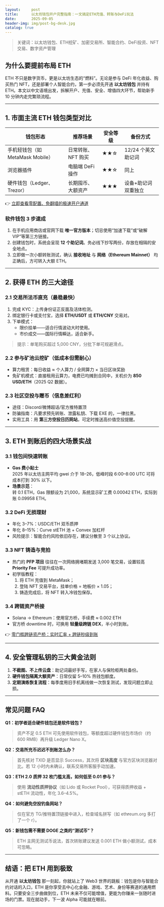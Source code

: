 ```yaml
---
layout:     post
title:      以太坊钱包开户完整指南：一文搞定ETH充值、转账与DeFi玩法
date:       2025-09-05
header-img: img/post-bg-desk.jpg
catalog: true
---
```


> 关键词：以太坊钱包、ETH挖矿、加密交易所、智能合约、DeFi投资、NFT交易、数字资产管理

## 为什么要提前布局 ETH

ETH 不只是数字货币，更是以太坊生态的“燃料”。无论是参与 DeFi 年化收益、购买热门 NFT，还是部署个人智能合约，第一步必须先开通 **以太坊钱包** 并持有 ETH。本文以中文语境出发，拆解开户、充值、安全、增值四大环节，帮助新手 10 分钟内走完繁琐流程。

---

## 1. 市面主流 ETH 钱包类型对比

| 钱包形态 | 推荐场景 | 安全等级 | 备份方式 |
|---|---|---|---|
| 手机轻钱包（如 MetaMask Mobile） | 日常转账、NFT 购买 | ★★☆ | 12/24 个英文助记词 |
| 浏览器插件 | 电脑端 DeFi 操作 | ★★☆ | 同上 |
| 硬件钱包（Ledger、Trezor） | 长期囤币、大额资产 | ★★★ | 设备+助记词双重独立 |

👉 [立即查看零配置、免翻墙的极速开户通道](https://okxdog.com/)

### 软件钱包 3 步速成

1. 在手机应用商店或官网下载 **唯一官方版本**；切忌使用“加速下载”或“破解 VIP”等第三方链接。
2. 创建钱包时，系统会呈现 **12 个助记词**。务必线下抄写两份，存放在相隔的安全地点。
3. 立即做一次小额转账测试，确认 **接收地址** 与 **网络（Ethereum Mainnet）** 均正确后，方可转入大额 ETH。

---

## 2. 获得 ETH 的三大途径

### 2.1 交易所法币直充（最稳最快）

1. 完成 KYC：上传身份证正反面及活体检测。
2. 绑定银行卡或支付宝，选择 **ETH/USDT** 或 **ETH/CNY** 交易对。
3. 下单模式：  
   - 限价挂单——适合行情波动大时使用。  
   - 市价成交——国际行情瞬达，适合新手。

> 提示：单笔购买超过 5,000 CNY，分批下单可规避滑点。

### 2.2 参与矿池云挖矿（低成本但需耐心）

- 算力租赁：每日收益 ≈ 个人算力 / 全网算力 × 当日区块奖励  
- 免矿机模式：直接租用云算力，电费已均摊到合同中，关机价为 **850 USD/ETH**（2025 Q2 数据）。

### 2.3 社区空投与赠币（信息差红利）

- 途径：Discord/微博超话/官方推特置顶  
- 防骗指南：凡要求预先转账、泄露私钥、下载 EXE 的，一律拉黑。  
- 实用工具：用 **第三方空投日历网站**，可定时推送高价值空投提醒。

---

## 3. ETH 到账后的四大场景实战

### 3.1 钱包间快速转账

- **Gas 费小贴士**  
  2025 年以太坊主网平均 gwei 介于 18–26，低峰时段 6:00–8:00 UTC 可将成本打到 30% 以下。  
- **场景示范**：  
  转 0.1 ETH，Gas 限额设为 21,000，系统显示矿工费 0.00042 ETH，实际到账 0.09958 ETH。

### 3.2 DeFi 无损理财

- 年化 3–7%：USDC/ETH 双币质押  
- 年化 8–15%：Curve stETH 池 + Convex 加杠杆  
- 风险提示：智能合约风险依旧存在，建议分散至 3 个以上协议。

### 3.3 NFT 铸造与竞拍

- 热门的 **PFP 项目** 往往在一次网络拥堵期发送 3,000 笔交易，设置较高 **Priority Fee** 可提升成功率。  
- 初学版教程：  
  1. 将 ETH 充值到 MetaMask；  
  2. 登陆 NFT 交易平台，挂单价格 = 地板价 × 1.05；  
  3. 铸造完成后，将 NFT 转入冷钱包保存。

### 3.4 跨链资产桥接

- Solana → Ethereum：使用官方桥，手续费 ≈ 0.002 ETH  
- 官方桥 downtime 时，可换用 **轻量级跨链 DEX**，半小时到账。

👉 [零门槛跨链资产桥：实时汇率 + 跨链秒级到账](https://okxdog.com/)

---

## 4. 安全管理私钥的三大黄金法则

1. **不截图、不上传云盘**：助记词最好手写，在家人与保险柜两处备份。  
2. **硬件钱包隔离大额资产**：日常仅留 5–10% 热钱包额度。  
3. **定期演练恢复流程**：每季度用旧手机离线做一次恢复测试，发现问题立即止损。

---

## 常见问题 FAQ

**Q1：初学者适合硬件钱包还是软件钱包？**  
> 资产不足 0.5 ETH 可先使用软件钱包，等额度超过硬件钱包市场价（约 600 RMB）再升级 Ledger Nano X。

**Q2：交易所充币迟迟不到账怎么办？**  
> 首先核对 TXID 是否显示 Success，其次将 **区块高度** 与官方区块浏览器对比。若 12 小时内未确认，联系交易所客服手动加速。

**Q3：ETH 2.0 质押 32 枚门槛太高，如何低至 0.01 参与？**  
> 使用 **流动性质押协议**（如 Lido 或 Rocket Pool），可获得质押收益 + stETH 流动性，年化 3.6–4.5%。

**Q4：如何避免空投钓鱼网站？**  
> 仅在官方 TG/推特置顶链接中进入，检查域名拼写（如 eth**r**eum.org 多打了一个 r）。

**Q5：新钱包需不需要 DOGE 之类的“测试币”？**  
> ETH 主网无测试币说法，首次转账建议发送 0.001 ETH 做小额测试，成本可忽略。

---

## 结语：把 ETH 用到极致

从开通 **以太坊钱包** 那一刻起，你就站上了 Web3 世界的跳板：钱包是你与智能合约对话的入口，ETH 是你享受去中心化金融、游戏、艺术、身份等赛道的通用燃料。只要安全三步曲做到位，ETH 未来不仅可能增值，更能为你赚来一张随时进场的门票。现在就动手，下一波 Alpha 可能就在眼前。